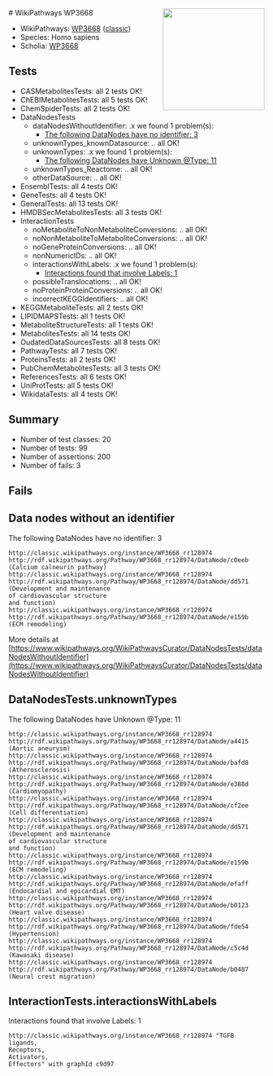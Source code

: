 <img style="float: right; width: 200px" src="https://upload.wikimedia.org/wikipedia/commons/thumb/8/83/Wplogo_with_text_500.png/640px-Wplogo_with_text_500.png" />
# WikiPathways WP3668

* WikiPathways: [WP3668](https://wikipathways.org/pathways/WP3668) ([classic](https://classic.wikipathways.org/instance/WP3668))
* Species: Homo sapiens
* Scholia: [WP3668](https://scholia.toolforge.org/wikipathways/WP3668)
## Tests
* CASMetabolitesTests: all 2 tests OK!
* ChEBIMetabolitesTests: all 5 tests OK!
* ChemSpiderTests: all 2 tests OK!
* DataNodesTests
    * dataNodesWithoutIdentifier: .x we found 1 problem(s):
        * [The following DataNodes have no identifier: 3](#d2d32fa2)
    * unknownTypes_knownDatasource: .. all OK!
    * unknownTypes: .x we found 1 problem(s):
        * [The following DataNodes have Unknown @Type: 11](#ef950832)
    * unknownTypes_Reactome: .. all OK!
    * otherDataSource: .. all OK!
* EnsemblTests: all 4 tests OK!
* GeneTests: all 4 tests OK!
* GeneralTests: all 13 tests OK!
* HMDBSecMetabolitesTests: all 3 tests OK!
* InteractionTests
    * noMetaboliteToNonMetaboliteConversions: .. all OK!
    * noNonMetaboliteToMetaboliteConversions: .. all OK!
    * noGeneProteinConversions: .. all OK!
    * nonNumericIDs: .. all OK!
    * interactionsWithLabels: .x we found 1 problem(s):
        * [Interactions found that involve Labels: 1](#630d2678)
    * possibleTranslocations: .. all OK!
    * noProteinProteinConversions: .. all OK!
    * incorrectKEGGIdentifiers: .. all OK!
* KEGGMetaboliteTests: all 2 tests OK!
* LIPIDMAPSTests: all 1 tests OK!
* MetaboliteStructureTests: all 1 tests OK!
* MetabolitesTests: all 14 tests OK!
* OudatedDataSourcesTests: all 8 tests OK!
* PathwayTests: all 7 tests OK!
* ProteinsTests: all 2 tests OK!
* PubChemMetabolitesTests: all 3 tests OK!
* ReferencesTests: all 6 tests OK!
* UniProtTests: all 5 tests OK!
* WikidataTests: all 4 tests OK!


## Summary

* Number of test classes: 20
* Number of tests: 99
* Number of assertions: 200
* Number of fails: 3

## Fails

<a name="d2d32fa2" />

## Data nodes without an identifier

The following DataNodes have no identifier: 3
```
http://classic.wikipathways.org/instance/WP3668_rr128974 http://rdf.wikipathways.org/Pathway/WP3668_rr128974/DataNode/c0eeb (Calcium calneurin pathway)
http://classic.wikipathways.org/instance/WP3668_rr128974 http://rdf.wikipathways.org/Pathway/WP3668_rr128974/DataNode/dd571 (Development and maintenance 
of cardiovascular structure 
and function)
http://classic.wikipathways.org/instance/WP3668_rr128974 http://rdf.wikipathways.org/Pathway/WP3668_rr128974/DataNode/e159b (ECM remodeling)
```

More details at [https://www.wikipathways.org/WikiPathwaysCurator/DataNodesTests/dataNodesWithoutIdentifier](https://www.wikipathways.org/WikiPathwaysCurator/DataNodesTests/dataNodesWithoutIdentifier)

<a name="ef950832" />

## DataNodesTests.unknownTypes

The following DataNodes have Unknown @Type: 11
```
http://classic.wikipathways.org/instance/WP3668_rr128974 http://rdf.wikipathways.org/Pathway/WP3668_rr128974/DataNode/a4415 (Aortic aneurysm)
http://classic.wikipathways.org/instance/WP3668_rr128974 http://rdf.wikipathways.org/Pathway/WP3668_rr128974/DataNode/bafd8 (Atherosclerosis)
http://classic.wikipathways.org/instance/WP3668_rr128974 http://rdf.wikipathways.org/Pathway/WP3668_rr128974/DataNode/e388d (Cardiomyopathy)
http://classic.wikipathways.org/instance/WP3668_rr128974 http://rdf.wikipathways.org/Pathway/WP3668_rr128974/DataNode/cf2ee (Cell differentiation)
http://classic.wikipathways.org/instance/WP3668_rr128974 http://rdf.wikipathways.org/Pathway/WP3668_rr128974/DataNode/dd571 (Development and maintenance 
of cardiovascular structure 
and function)
http://classic.wikipathways.org/instance/WP3668_rr128974 http://rdf.wikipathways.org/Pathway/WP3668_rr128974/DataNode/e159b (ECM remodeling)
http://classic.wikipathways.org/instance/WP3668_rr128974 http://rdf.wikipathways.org/Pathway/WP3668_rr128974/DataNode/efaff (Endocardial and epicardial EMT)
http://classic.wikipathways.org/instance/WP3668_rr128974 http://rdf.wikipathways.org/Pathway/WP3668_rr128974/DataNode/b0123 (Heart valve disease)
http://classic.wikipathways.org/instance/WP3668_rr128974 http://rdf.wikipathways.org/Pathway/WP3668_rr128974/DataNode/fde54 (Hypertension)
http://classic.wikipathways.org/instance/WP3668_rr128974 http://rdf.wikipathways.org/Pathway/WP3668_rr128974/DataNode/c5c4d (Kawasaki disease)
http://classic.wikipathways.org/instance/WP3668_rr128974 http://rdf.wikipathways.org/Pathway/WP3668_rr128974/DataNode/b0487 (Neural crest migration)
```

<a name="630d2678" />

## InteractionTests.interactionsWithLabels

Interactions found that involve Labels: 1
```
http://classic.wikipathways.org/instance/WP3668_rr128974 "TGFB ligands, 
Receptors, 
Activators, 
Effectors" with graphId c9d97
```

